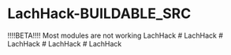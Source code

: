 # LachHack-BUILDABLE_SRC
!!!!BETA!!!! Most modules are not working
L a c h H a c k 
 
 # LachHack
#   L a c h H a c k 
 
 #   L a c h H a c k 
 
 #   L a c h H a c k 
 
 
